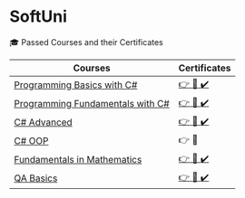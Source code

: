 # SoftUni
🎓  Passed Courses and their Certificates

| Courses  | Certificates |
| ------------- | ------------- |
| [Programming Basics with C#](https://softuni.bg/trainings/3867/programming-basics-with-csharp-september-2022) |[:point_right:  :scroll: :heavy_check_mark:](https://softuni.bg/certificates/details/116416/0de805fe) |
|[Programming Fundamentals with C#](https://softuni.bg/trainings/3605/programming-fundamentals-january-2022)|[:point_right: :scroll: :heavy_check_mark:](https://softuni.bg/certificates/details/130159/1f1f90bf)|
| [C# Advanced](https://softuni.bg/trainings/3842/csharp-advanced-september-2022)  |[:point_right: :scroll: :heavy_check_mark:](https://softuni.bg/certificates/details/141605/5e5bd0c5)
| [C# OOP](https://softuni.bg/trainings/3700/csharp-oop-june-2022)  | :point_right: :scroll:  |
| [Fundamentals in Mathematics](https://softuni.bg/certificates/details/148336/a1d8da87)  | [:point_right: :scroll: :heavy_check_mark:](https://softuni.bg/certificates/details/148336/a1d8da87) 
| [QA Basics]([https://softuni.bg/certificates/details/148336/a1d8da87](https://softuni.bg/trainings/3967/qa-basics-january-2023))  | [:point_right: :scroll: :heavy_check_mark:]() 
